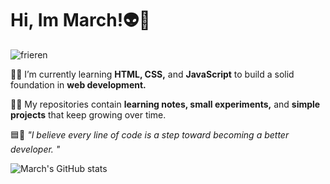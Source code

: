 # Hi, Im March!👽🥶

![frieren](https://media2.giphy.com/media/v1.Y2lkPTc5MGI3NjExeTlkaDdtM3FrbWo2OGprdWZ2NWFxOHl2bDVwaWlrcTI4dHFjMXNteSZlcD12MV9pbnRlcm5hbF9naWZfYnlfaWQmY3Q9Zw/1qVecckl52XTZQnzvH/giphy.gif)


🔵📗 I’m currently learning **HTML, CSS,** and **JavaScript** to build a solid foundation in **web development.**

🔷🌱 My repositories contain **learning notes, small experiments,** and **simple projects** that keep growing over time.

🟦🍏 _"I believe every line of code is a step toward becoming a better developer. "_ 

![March's GitHub stats](https://github-readme-stats.vercel.app/api?username=march-kurisu&show_icons=true&theme=holi)

